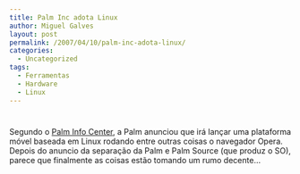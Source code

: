 ```yaml
---
title: Palm Inc adota Linux
author: Miguel Galves
layout: post
permalink: /2007/04/10/palm-inc-adota-linux/
categories:
  - Uncategorized
tags:
  - Ferramentas
  - Hardware
  - Linux
---
```

# 

Segundo o [Palm Info Center][1], a Palm anunciou que irá lançar uma plataforma móvel baseada em Linux rodando entre outras coisas o navegador Opera. Depois do anuncio da separação da Palm e Palm Source (que produz o SO), parece que finalmente as coisas estão tomando um rumo decente…

 [1]: http://www.palminfocenter.com/news/9351/palm-announces-new-linux-based-mobile-platform/